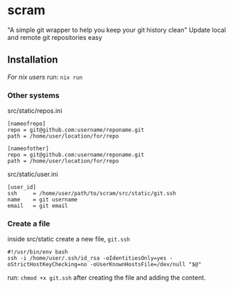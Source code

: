 # scram
"A simple git wrapper to help you keep your git history clean" 
Update local and remote git repositories easy

## Installation

*For nix users*
run: `nix run`

### Other systems

src/static/repos.ini
```
[nameofrepo]
repo = git@github.com:username/reponame.git
path = /home/user/location/for/repo

[nameofother]
repo = git@github.com:username/reponame.git
path = /home/user/location/for/repo
```

src/static/user.ini
```
[user_id]
ssh     = /home/user/path/to/scram/src/static/git.ssh
name    = git username
email   = git email
```

### Create a file
inside src/static create a new file, `git.ssh`
```
#!/usr/bin/env bash
ssh -i /home/user/.ssh/id_rsa -oIdentitiesOnly=yes -oStrictHostKeyChecking=no -oUserKnownHostsFile=/dev/null "$@"
```
run: `chmod +x git.ssh` after creating the file and adding the content.
